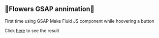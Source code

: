 ## 🌸Flowers GSAP annimation🌼

First time using GSAP
Make Fluid JS component while hoovering a button

Click [here](https://nostalgic-wing-37fee6.netlify.app/) to see the result
